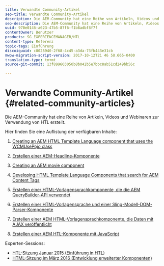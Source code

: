 ```yaml
---
title: Verwandte Community-Artikel
seo-title: Verwandte Community-Artikel
description: Die AEM-Community hat eine Reihe von Artikeln, Videos und Webinaren zur Verwendung von HTL erstellt.
seo-description: Die AEM-Community hat eine Reihe von Artikeln, Videos und Webinaren zur Verwendung von HTL erstellt.
uuid: 970e0146-a623-47b5-87f6-f1b8adbf8f7f
contentOwner: Benutzer
products: SG_EXPERIENCEMANAGER/HTL
content-type: Referenz
topic-tags: Einführung
discoiquuid: c0025940-2f68-4c45-a3da-73fb443e31cb
mwpw-migration-script-version: 2017-10-12T21 46 58.665-0400
translation-type: tm+mt
source-git-commit: 13f899603050b8b042b5e7bbc8ab51cd249bb56c

---
```



# Verwandte Community-Artikel {#related-community-articles}

Die AEM-Community hat eine Reihe von Artikeln, Videos und Webinaren zur Verwendung von HTL erstellt.

Hier finden Sie eine Auflistung der verfügbaren Inhalte:

1. [Creating an AEM HTML Template Language component that uses the WCMUsePojo class](https://helpx.adobe.com/experience-manager/using/first_htl_WCMUsePojo.html)

1. [Erstellen einer AEM-Headline-Komponente](https://helpx.adobe.com/experience-manager/using/aem_headline.html)
1. [Creating an AEM movie component](https://helpx.adobe.com/experience-manager/using/movie.html)
1. [Developing HTML Template Language Components that search for AEM Content Tags](https://helpx.adobe.com/experience-manager/using/tagmanager-api-htl.html)
1. [Erstellen einer HTML-Vorlagensprachkomponente, die die AEM QueryBuilder-API verwendet](https://helpx.adobe.com/experience-manager/using/htl_querybuilder.html)
1. [Erstellen einer HTML-Vorlagensprache und einer Sling-Modell-DOM-Parser-Komponente](https://helpx.adobe.com/experience-manager/using/domparser.html)
1. [Erstellen einer AEM HTML-Vorlagensprachkomponente, die Daten mit AJAX veröffentlicht](https://helpx.adobe.com/experience-manager/using/htl_ajax.html)
1. [Erstellen einer AEM HTL-Komponente mit JavaScript](https://helpx.adobe.com/experience-manager/using/htl_js.html)

Experten-Sessions:

* [HTL-Sitzung Januar 2015 (Einführung in HTL)](http://scottsdigitalcommunity.blogspot.ca/2015/01/upcoming-sessions-of-ask-aem-community.html)
* [HTML-Sitzung im März 2016 (Entwicklung erweiterter Komponenten)](http://scottsdigitalcommunity.blogspot.ca/2016/03/ask-aem-community-experts-deep-dive.html)

